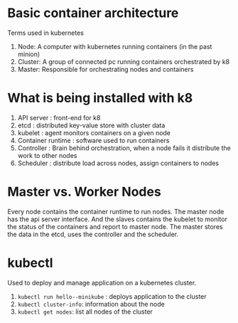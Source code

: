 # Basic container architecture

Terms used in kubernetes
1. Node: A computer with kubernetes running containers (in the past minion)
2. Cluster: A group of connected pc running containers orchestrated by k8
3. Master: Responsible for orchestrating nodes and containers
   

# What is being installed with k8

1. API server : front-end for k8
2. etcd : distributed key-value store with cluster data
3. kubelet : agent monitors containers on a given node 
4. Container runtime : software used to run containers
5. Controller : Brain behind orchestration, when a node fails it distribute the work to other nodes
6. Scheduler : distribute load across nodes, assign containers to nodes

# Master vs. Worker Nodes

Every node contains the container runtime to run nodes. The master node has
the api server interface. And the slaves contains the kubelet to  monitor the
status of the containers and report to master node. The master stores the data
in the etcd, uses the controller and  the scheduler.

# kubectl

Used to deploy and manage application on a kubernetes cluster. 
1. `kubectl run hello--minikube` : deploys application to the cluster
2. `kubectl cluster-info`: information about the node 
3. `kubectl get nodes`: list all nodes of the cluster
